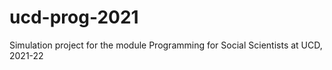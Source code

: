 # ucd-prog-2021
Simulation project for the module Programming for Social Scientists at UCD, 2021-22
